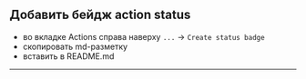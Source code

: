 ## Добавить бейдж action status

- во вкладке Actions справа наверху `...` -> `Create status badge`  
- скопировать md-разметку
- вставить в README.md

___


